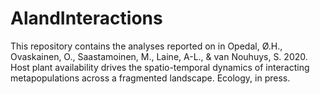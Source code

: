 # AlandInteractions

This repository contains the analyses reported on in Opedal, Ø.H., Ovaskainen, O., Saastamoinen, M., Laine, A-L., & van Nouhuys, S. 2020. Host plant availability drives the spatio-temporal dynamics of interacting metapopulations across a fragmented landscape. Ecology, in press.
